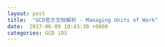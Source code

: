 ```yaml
---
layout: post
title:  "GCD官方文档解析 - Managing Units of Work"
date:  2017-06-09 10:43:30 +0800
categories: GCD iOS
---
```


